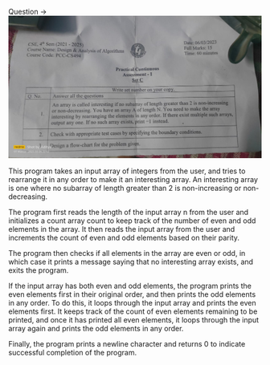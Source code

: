 Question ->
![](./a3.jpg)


This program takes an input array of integers from the user, and tries to rearrange it in any order to make it an interesting array. An interesting array is one where no subarray of length greater than 2 is non-increasing or non-decreasing.

The program first reads the length of the input array n from the user and initializes a count array count to keep track of the number of even and odd elements in the array. It then reads the input array from the user and increments the count of even and odd elements based on their parity.

The program then checks if all elements in the array are even or odd, in which case it prints a message saying that no interesting array exists, and exits the program.

If the input array has both even and odd elements, the program prints the even elements first in their original order, and then prints the odd elements in any order. To do this, it loops through the input array and prints the even elements first. It keeps track of the count of even elements remaining to be printed, and once it has printed all even elements, it loops through the input array again and prints the odd elements in any order.

Finally, the program prints a newline character and returns 0 to indicate successful completion of the program.